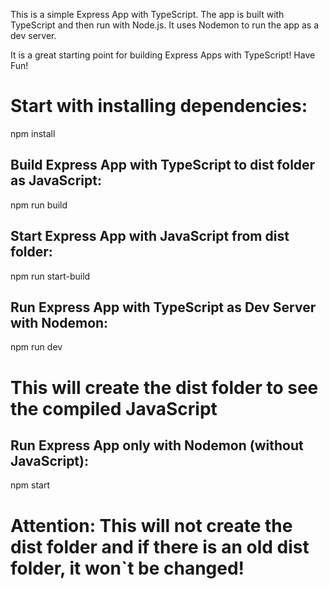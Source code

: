 This is a simple Express App with TypeScript. 
The app is built with TypeScript and then run with Node.js. 
It uses Nodemon to run the app as a dev server.

It is a great starting point for building Express Apps with TypeScript!
Have Fun!

# Start with installing dependencies:
npm install

## Build Express App with TypeScript to dist folder as JavaScript:
npm run build

## Start Express App with JavaScript from dist folder:
npm run start-build

## Run Express App with TypeScript as Dev Server with Nodemon:
npm run dev
# This will create the dist folder to see the compiled JavaScript

## Run Express App only with Nodemon (without JavaScript):
npm start
# Attention: This will not create the dist folder and if there is an old dist folder, it won`t be changed!